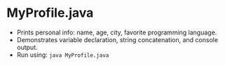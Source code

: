 # MyProfile.java

- Prints personal info: name, age, city, favorite programming language.
- Demonstrates variable declaration, string concatenation, and console output.
- Run using: `java MyProfile.java`
